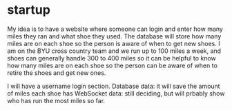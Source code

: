 # startup
My idea is to have a website where someone can login and enter how many miles they ran and what shoe they used. The database will store how many miles are on each shoe so the person is aware of when to get new shoes. I am on the BYU cross country team and we run up to 100 miles a week, and shoes can generally handle 300 to 400 miles so it can be helpful to know how many miles are on each shoe so the person can be aware of when to retire the shoes and get new ones.
 
I will have a username login section.
Database data: it will save the amount of miles each shoe has 
WebSocket data: still deciding, but will prbably show who has run the most miles so far. 

